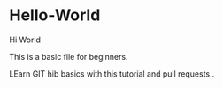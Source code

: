 # Hello-World

Hi World

This is a basic file for beginners.

LEarn GIT hib basics with this tutorial and pull requests..
